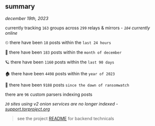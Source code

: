 
## summary
_december 19th, 2023_

currently tracking `163` groups across `299` relays & mirrors - _`104` currently online_

⏲ there have been `18` posts within the `last 24 hours`

🦈 there have been `183` posts within the `month of december`

🪐 there have been `1160` posts within the `last 90 days`

🏚 there have been `4498` posts within the `year of 2023`

🦕 there have been `9188` posts `since the dawn of ransomwatch`

there are `96` custom parsers indexing posts

_`20` sites using v2 onion services are no longer indexed - [support.torproject.org](https://support.torproject.org/onionservices/v2-deprecation/)_

> see the project [README](https://github.com/joshhighet/ransomwatch#ransomwatch--) for backend technicals
